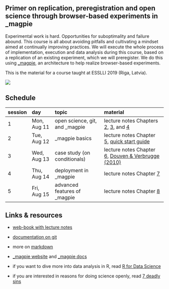 ## Primer on replication, preregistration and open science through browser-based experiments in \_magpie

Experimental work is hard. Opportunities for suboptimality and failure abound. This course is all about avoiding pitfalls and cultivating a mindset aimed at continually improving practices. We will execute the whole process of implementation, execution and data analysis during this course, based on a replication of an existing experiment, which we will preregister. We do this using [\_magpie](https://magpie-ea.github.io/magpie-site/index.html), an architecture to help realize browser-based experiments.

This is the material for a course taught at ESSLLI 2019 (Riga, Latvia).

![](https://michael-franke.github.io/mfpics/magpie_logo.png)

## Schedule

session | day | topic | material
:--- | :--- | :--- | :---
1  | Mon, Aug 11 | open science, git, and \_magpie  | lecture notes Chapters [2](https://magpie-ea.github.io/magpie-esslli-2019-course-material/site/script/empirical-research.html), [3](https://magpie-ea.github.io/magpie-esslli-2019-course-material/site/script/countermeasures.html), and [4](https://magpie-ea.github.io/magpie-esslli-2019-course-material/site/script/version-control-with-git.html)
2  | Tue, Aug 12 | \_magpie basics | lecture notes Chapter [5](https://magpie-ea.github.io/magpie-esslli-2019-course-material/site/script/basics-of-magpie.html), [quick start guide](https://magpie-ea.github.io/magpie-site/experiments/introduction.html)
3  | Wed, Aug 13 | case study (on conditionals) | lecture notes Chapter [6](https://magpie-ea.github.io/magpie-esslli-2019-course-material/site/script/case-study-on-acceptability-of-indicative-conditionals.html), [Douven & Verbrugge (2010)](https://www.researchgate.net/publication/47509272_The_Adams_family)
4  | Thu, Aug 14 | deployment in \_magpie  | lecture notes Chapter [7](https://magpie-ea.github.io/magpie-esslli-2019-course-material/site/script/deployment-of-magpie-experiments.html) 
5  | Fri, Aug 15 | advanced features of \_magpie | lecture notes Chapter [8](https://magpie-ea.github.io/magpie-esslli-2019-course-material/site/script/advanced-features-of-magpie.html)


## Links & resources

- [web-book with lecture notes](https://magpie-ea.github.io/magpie-esslli-2019-course-material/site/script/index.html)

- [documentation on git](https://git-scm.com/doc)

- more on [markdown](https://guides.github.com/features/mastering-markdown/)

- [\_magpie website](https://magpie-ea.github.io/magpie-site/index.html) and  [\_magpie docs](https://magpie-ea.github.io/magpie-docs/)

- if you want to dive more into data analysis in R, read [R for Data Science](http://r4ds.had.co.nz)

- if you are interested in reasons for doing science openly, read [7 deadly sins](https://press.princeton.edu/titles/10970.html)


